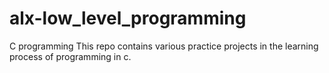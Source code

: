 # alx-low_level_programming
C programming
This repo contains various practice projects in the learning process of programming in c.
